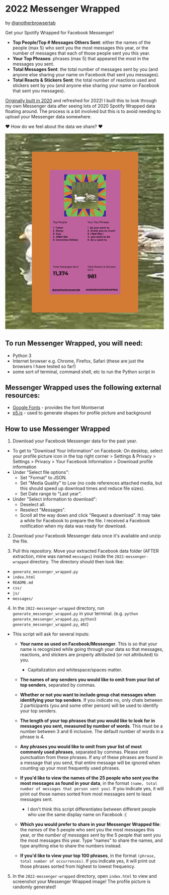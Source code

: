 # 2022 Messenger Wrapped
by [@anotherbrowsertab](https://www.instagram.com/anotherbrowsertab/)

Get your Spotify Wrapped for Facebook Messenger!
- **Top People/Top # Messages Others Sent**: either the names of the people (max 5) who sent you the most messages this year, or the number of messages that each of those people sent you this year.
- **Your Top Phrases**: phrases (max 5) that appeared the most in the messages you sent.
- **Total Messages Sent**: the total number of messages sent by you (and anyone else sharing your name on Facebook that sent you messages).
- **Total Reacts & Stickers Sent**: the total number of reactions used and stickers sent by you (and anyone else sharing your name on Facebook that sent you messages).

[Originally built in 2020](https://github.com/tiffanyq/2020-messenger-wrapped) and refreshed for 2022! I built this to look through my own Messenger data after seeing lots of 2020 Spotify Wrapped data floating around. The process is a bit involved but this is to avoid needing to upload your Messenger data somewhere.

❤️ How do we feel about the data we share? ❤️

![Example output from Messenger Wrapped](./example_output.png)

## To run Messenger Wrapped, you will need:
- Python 3
- Internet browser e.g. Chrome, Firefox, Safari (these are just the browsers I have tested so far!)
- some sort of terminal, command shell, etc to run the Python script in

## Messenger Wrapped uses the following external resources:
- [Google Fonts](https://fonts.google.com/) - provides the font Montserrat
- [p5.js](https://p5js.org/) - used to generate shapes for profile picture and background

## How to use Messenger Wrapped
1. Download your Facebook Messenger data for the past year.
- To get to "Download Your Information" on Facebook: On desktop, select your profile picture icon in the top right corner > Settings & Privacy > Settings > Privacy > Your Facebook Information > Download profile information
- Under "Select file options":
  - Set "Format" to JSON.
  - Set "Media Quality" to Low (no code references attached media, but this should speed up download times and reduce file sizes).
  - Set Date range to "Last year".
- Under "Select information to download":
  - Deselect all.
  - Reselect "Messages".
  - Scroll all the way down and click "Request a download". It may take a while for Facebook to prepare the file. I received a Facebook notification when my data was ready for download.

2. Download your Facebook Messenger data once it's available and unzip the file.

3. Pull this repository. Move your extracted Facebook data folder (AFTER extraction, mine was named `messages`) inside the `2022-messenger-wrapped` directory. The directory should then look like:
- `generate_messenger_wrapped.py`
- `index.html`
- `README.md`
- `css/`
- `js/`
- `messages/`

4. In the `2022-messenger-wrapped` directory, run `generate_messenger_wrapped.py` in your terminal. (e.g. `python generate_messenger_wrapped.py`, `python3 generate_messenger_wrapped.py`, etc)
- This script will ask for several inputs:
  - **Your name as used on Facebook/Messenger**. This is so that your name is recognized while going through your data so that messages, reactions, and stickers are properly attributed (or not attributed) to you.
    - Capitalization and whitespace/spaces matter.

  - **The names of any senders you would like to omit from your list of top senders**, separated by commas.
  
  - **Whether or not you want to include group chat messages when identifying your top senders**. If you indicate no, only chats between 2 participants (you and some other person) will be used to identify your top senders.
  
  - **The length of your top phrases that you would like to look for in messages you sent, measured by number of words**. This must be a number between 3 and 6 inclusive. The default number of words in a phrase is 4.
  
  - **Any phrases you would like to omit from your list of most commonly used phrases**, separated by commas. Please omit punctuation from these phrases. If any of these phrases are found in a message that you send, that entire message will be ignored when counting up your most frequently used phrases.
  
  - **If you'd like to view the names of the 25 people who sent you the most messages as found in your data**, in the format `(name, total number of messages that person sent you)`. If you indicate yes, it will print out those names sorted from most messages sent to least messages sent.
    - I don't think this script differentiates between different people who use the same display name on Facebook :(

  - **Which you would prefer to share in your Messenger Wrapped file**: the *names* of the 5 people who sent you the most messages this year, or the *number of messages sent* by the 5 people that sent you the most messages this year. Type "names" to share the names, and type anything else to share the numbers instead.
 
  - **If you'd like to view your top 100 phrases**, in the format `(phrase, total number of occurrences)`. If you indicate yes, it will print out those phrases sorted from highest to lowest frequency.

5. In the `2022-messenger-wrapped` directory, open `index.html` to view and screenshot your Messenger Wrapped image! The profile picture is randomly generated!
